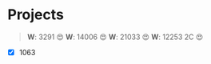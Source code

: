 Projects
========



>**W**: 3291 :heart_eyes:
>**W**: 14006 :heart_eyes:
>**W**: 21033 :heart_eyes:
>**W**: 12253 2C :heart_eyes:



- [x] 1063
